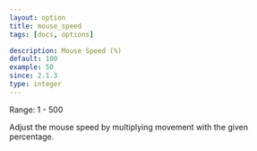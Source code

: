 ```yaml
---
layout: option
title: mouse_speed
tags: [docs, options]

description: Mouse Speed (%)
default: 100
example: 50
since: 2.1.3
type: integer
---
```


Range: 1 - 500

Adjust the mouse speed by multiplying movement with the given percentage.
